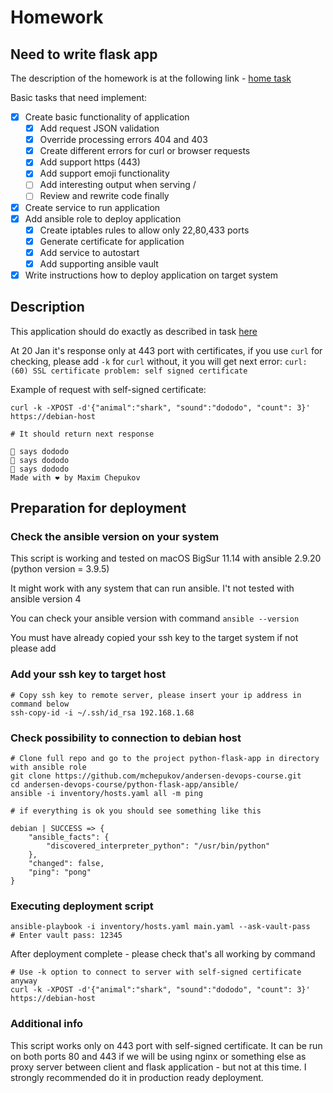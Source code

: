 # Homework

## Need to write flask app

The description of the homework is at the following link -
[home task](docs/ansible_assignment.md)

Basic tasks that need implement:

- [x] Create basic functionality of application
  - [x] Add request JSON validation
  - [x] Override processing errors 404 and 403
  - [x] Create different errors for curl or browser requests
  - [x] Add support https (443)
  - [x] Add support emoji functionality
  - [ ] Add interesting output when serving /
  - [ ] Review and rewrite code finally
- [x] Create service to run application
- [x] Add ansible role to deploy application
  - [x] Create iptables rules to allow only 22,80,433 ports
  - [x] Generate certificate for application
  - [x] Add service to autostart
  - [x] Add supporting ansible vault
- [x] Write instructions how to deploy application on target system

## Description

This application should do exactly as described in task [here](docs/ansible_assignment.md)

At 20 Jan it's response only at 443 port with certificates, if you use ```curl``` for checking,
please add ```-k``` for ```curl``` without, it you will get next error:
```curl: (60) SSL certificate problem: self signed certificate```

Example of request with self-signed certificate:
```shell
curl -k -XPOST -d'{"animal":"shark", "sound":"dododo", "count": 3}' https://debian-host

# It should return next response

🦈 says dododo
🦈 says dododo
🦈 says dododo
Made with ❤️ by Maxim Chepukov
```

## Preparation for deployment

### Check the ansible version on your system
This script is working and tested on macOS BigSur 11.14 with ansible 2.9.20 (python version = 3.9.5)

It might work with any system that can run ansible.
I't not tested with ansible version 4

You can check your ansible version with command ```ansible --version```

You must have already copied your ssh key to the target system if not please add

### Add your ssh key to target host

```shell
# Copy ssh key to remote server, please insert your ip address in command below
ssh-copy-id -i ~/.ssh/id_rsa 192.168.1.68
```

### Check possibility to connection to debian host

```shell
# Clone full repo and go to the project python-flask-app in directory with ansible role
git clone https://github.com/mchepukov/andersen-devops-course.git
cd andersen-devops-course/python-flask-app/ansible/
ansible -i inventory/hosts.yaml all -m ping
```

```shell
# if everything is ok you should see something like this

debian | SUCCESS => {
    "ansible_facts": {
        "discovered_interpreter_python": "/usr/bin/python"
    },
    "changed": false,
    "ping": "pong"
}
```

### Executing deployment script

```shell
ansible-playbook -i inventory/hosts.yaml main.yaml --ask-vault-pass
# Enter vault pass: 12345
```

After deployment complete - please check that's all working by command

```shell
# Use -k option to connect to server with self-signed certificate anyway
curl -k -XPOST -d'{"animal":"shark", "sound":"dododo", "count": 3}' https://debian-host
```

### Additional info

This script works only on 443 port with self-signed certificate. It can be run on both ports 80 and 443 if we will be using
nginx or something else as proxy server between client and flask application - but not at this time.
I strongly recommended do it in production ready deployment.



